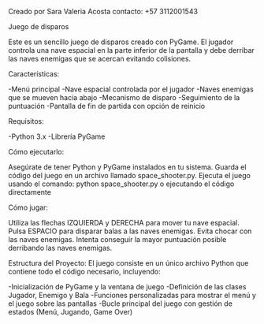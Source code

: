 Creado por Sara Valeria Acosta
contacto: +57 3112001543

Juego de disparos

Este es un sencillo juego de disparos creado con PyGame. El jugador controla una nave espacial en la parte inferior de la pantalla y debe derribar las naves enemigas que se acercan evitando colisiones.

Características:

-Menú principal
-Nave espacial controlada por el jugador
-Naves enemigas que se mueven hacia abajo
-Mecanismo de disparo
-Seguimiento de la puntuación
-Pantalla de fin de partida con opción de reinicio

Requisitos:

-Python 3.x
-Librería PyGame

Cómo ejecutarlo:

Asegúrate de tener Python y PyGame instalados en tu sistema.
Guarda el código del juego en un archivo llamado space_shooter.py.
Ejecuta el juego usando el comando: python space_shooter.py o ejecutando el código directamente

Cómo jugar:

Utiliza las flechas IZQUIERDA y DERECHA para mover tu nave espacial.
Pulsa ESPACIO para disparar balas a las naves enemigas.
Evita chocar con las naves enemigas.
Intenta conseguir la mayor puntuación posible derribando las naves enemigas.



Estructura del Proyecto:
El juego consiste en un único archivo Python que contiene todo el código necesario, incluyendo:

-Inicialización de PyGame y la ventana de juego
-Definición de las clases Jugador, Enemigo y Bala
-Funciones personalizadas para mostrar el menú y el juego sobre las pantallas
-Bucle principal del juego con gestión de estados (Menú, Jugando, Game Over)

